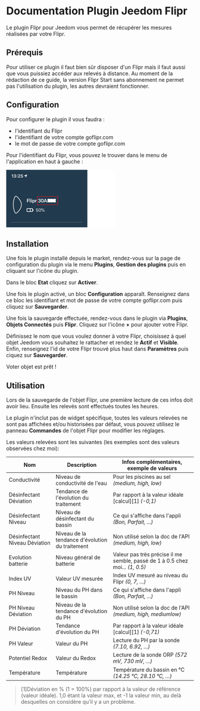 # Documentation Plugin Jeedom Flipr
Le plugin Flipr pour Jeedom vous permet de récupérer les mesures réalisées par votre Flipr.

## Prérequis
Pour utiliser ce plugin il faut bien sûr disposer d'un Flipr mais il faut aussi que vous puissiez accéder aux relevés à distance.
Au moment de la rédaction de ce guide, la version Flipr Start sans abonnement ne permet pas l'utilisation du plugin, les autres devraient fonctionner.

## Configuration
Pour configurer le plugin il vous faudra :
- l'identifiant du Flipr
- l'identifiant de votre compte goflipr.com
- le mot de passe de votre compte goflipr.com

Pour l'identifiant du Flipr, vous pouvez le trouver dans le menu de l'application en haut à gauche :

![Identifiant du Flipr](./idflipr.png)

## Installation
Une fois le plugin installé depuis le market, rendez-vous sur la page de configuration du plugin via le menu **Plugins**, **Gestion des plugins** puis en cliquant sur l'icône du plugin.

Dans le bloc **Etat** cliquez sur **Activer**.

Une fois le plugin activé, un bloc **Configuration** apparaît. Renseignez dans ce bloc les identifiant et mot de passe de votre compte goflipr.com puis cliquez sur **Sauvegarder**.

Une fois la sauvegarde effectuée, rendez-vous dans le plugin via **Plugins**, **Objets Connectés** puis **Flipr**. Cliquez sur l'icône **+** pour ajouter votre Flipr.

Définissez le nom que vous voulez donner à votre Flipr, choisissez à quel objet Jeedom vous souhaitez le rattacher et rendez le **Actif** et **Visible**. Enfin, renseignez l'id de votre Flipr trouvé plus haut dans **Paramètres** puis ciquez sur **Sauvegarder**. 

Voter objet est prêt !

## Utilisation
Lors de la sauvegarde de l'objet Flipr, une première lecture de ces infos doit avoir lieu. Ensuite les relevés sont effectués toutes les heures.

Le plugin n'inclut pas de widget spécifique, toutes les valeurs relevées ne sont pas affichées et/ou historisées par défaut, vous pouvez utilisez le panneau **Commandes** de l'objet Flipr pour modifier les réglages.

Les valeurs relevées sont les suivantes (les exemples sont des valeurs observées chez moi):

| Nom | Description | Infos complémentaires, exemple de valeurs |
| ----------- | ----------- | ----------- |
| Conductivité | Niveau de conductivité de l'eau | Pour les piscines au sel *(medium, high, low)* |
| Désinfectant Déviation | Tendance de l'évolution du traitement | Par rapport à la valeur idéale [calcul][1] *(-0,1)* |
| Désinfectant Niveau | Niveau de désinfectant du bassin | Ce qui s'affiche dans l'appli *(Bon, Parfait, ...)* |
| Désinfectant Niveau Déviation | Niveau de la tendance d'évolution du traitement | Non utilisé selon la doc de l'API *(medium, high, low)* |
| Evolution batterie | Niveau général de batterie | Valeur pas très précise il me semble, passé de 1 à 0.5 chez moi... *(1, 0.5)* |
| Index UV | Valeur UV mesurée | Index UV mesuré au niveau du Flipr *(0, 7, ...)* |
| PH Niveau | Niveau du PH dans le bassin | Ce qui s'affiche dans l'appli *(Bon, Parfait, ...)* |
| PH Niveau Déviation | Niveau de la tendance d'évolution du PH | Non utilisé selon la doc de l'API *(medium, high, mediumlow)* |
| PH Déviation | Tendance d'évolution du PH | Par rapport à la valeur idéale [calcul][1] *(-0,71)* |
| PH Valeur | Valeur du PH | Lecture du PH par la sonde *(7.10, 6.92, ...)* |
| Potentiel Redox | Valeur du Redox | Lecture de la sonde ORP *(572 mV, 730 mV, ...)* |
| Température | Température | Température du bassin en °C *(14.25 °C, 28.10 °C, ...)* |

>[1]Déviation en % (1 = 100%) par rapport à la valeur de référence (valeur idéale).
>1,0 étant la valeur max, et -1 la valeur min, au delà desquelles on considère qu’il y a un problème.